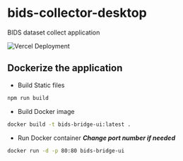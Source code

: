 # bids-collector-desktop
BIDS dataset collect application

![Vercel Deployment](https://bids-collector-desktop-kevinpan45-kevinpan45s-projects.vercel.app/)

## Dockerize the application

- Build Static files

```bash
npm run build
```

- Build Docker image

```bash
docker build -t bids-bridge-ui:latest .
```

- Run Docker container
***Change port number if needed***
```bash
docker run -d -p 80:80 bids-bridge-ui
```
